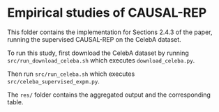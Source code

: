 # Empirical studies of CAUSAL-REP

This folder contains the implementation for Sections 2.4.3 of the
paper, running the supervised CAUSAL-REP on the CelebA dataset.

To run this study, first download the CelebA dataset by running
`src/run_download_celeba.sh` which executes `download_celeba.py`.

Then run `src/run_celeba.sh` which executes `src/celeba_supervised_expm.py`.

The `res/` folder contains the aggregated output and the corresponding
table.

